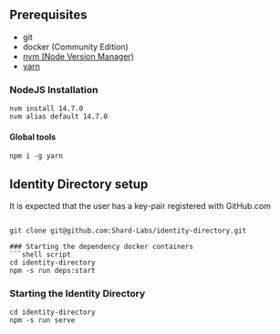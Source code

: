 ## Prerequisites

- git
- docker (Community Edition)
- [nvm (Node Version Manager)](https://github.com/nvm-sh/nvm)
- [yarn](https://yarnpkg.com/) 


### NodeJS Installation

```shell script
nvm install 14.7.0
nvm alias default 14.7.0
```

#### Global tools

```shell script
npm i -g yarn
```

## Identity Directory setup

It is expected that the user has a key-pair registered with GitHub.com

```shell script

git clone git@github.com:Shard-Labs/identity-directory.git

### Starting the dependency docker containers
```shell script
cd identity-directory
npm -s run deps:start
```

### Starting the Identity Directory 

```shell script
cd identity-directory
npm -s run serve
```